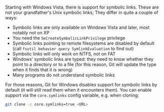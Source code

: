 Starting with Windows Vista, there is support for symbolic links. These are not your grandfather's Unix symbolic links; They differ in quite a couple of ways:

- Symbolic links are only available on Windows Vista and later, most notably not on XP
- You need the `SeCreateSymbolicLinkPrivilege` privilege
- Symbolic links pointing to remote filesystems are disabled by default (call `fsutil behavior query SymlinkEvaluation` to find out)
- Symbolic links will only work on NTFS, not on FAT
- Windows' symbolic links are typed: they need to know whether they point to a directory or to a file (for this reason, Git will update the type when it finds that it is wrong)
- Many programs do not understand symbolic links

For those reasons, Git for Windows disables support for symbolic links by default (it will still read them when it encounters them). You can enable support via the `core.symlinks` config variable, e.g. when cloning:

```sh
git clone -c core.symlinks=true <URL>
```